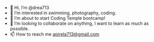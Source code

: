- 👋 Hi, I’m @drea713
- 👀 I’m interested in swimming, photography, coding. 
- 🌱 I’m about to start Coding Temple bootcamp!
- 💞️ I’m looking to collaborate on anything, I want to learn as much as possible.
- 📫 How to reach me apirela713@gmail.com

<!---
drea713/drea713 is a ✨ special ✨ repository because its `README.md` (this file) appears on your GitHub profile.
You can click the Preview link to take a look at your changes.
--->
